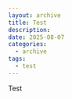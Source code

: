 ```yaml
---
layout: archive
title: Test
description: 
date: 2025-08-07
categories:
  - archive
tags:
  - test
---
```

Test